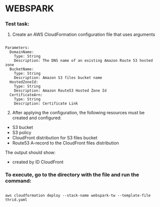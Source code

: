 # WEBSPARK
### Test task:
1. Create an AWS CloudFormation configuration file that uses arguments
```

Parameters:
  DomainName:
    Type: String
    Description: The DNS name of an existing Amazon Route 53 hosted zone
  BucketName:
    Type: String
    Description: Amazon S3 files bucket name
  HostedZoneId:
    Type: String
    Description: Amazon Route53 Hosted Zone Id
  CertificateArn:
    Type: String
    Description: Certificate Link
```
2. After applying the configuration, the following resources must be created and configured:
* S3 bucket
* S3 policy
* CloudFront distribution for S3 files bucket
* Route53 A-record to the CloudFront files distribution

The output should show:
* created by ID CloudFront

### To execute, go to the directory with the file and run the command:
```

aws cloudformation deploy --stack-name webspark-tw --template-file thrid.yaml
```

 
 



